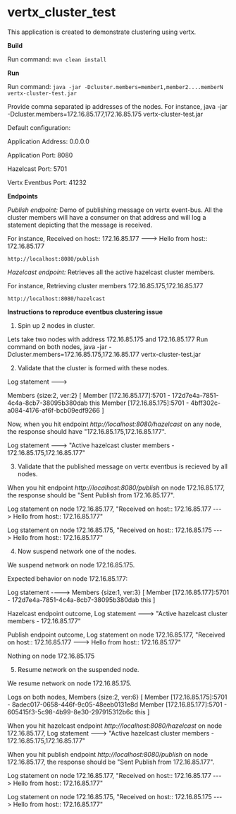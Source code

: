 # vertx_cluster_test

This application is created to demonstrate clustering using vertx.

**Build** 

Run command: `mvn clean install` 

**Run**

Run command: `java -jar -Dcluster.members=member1,member2....memberN  vertx-cluster-test.jar`

Provide comma separated ip addresses of the nodes. 
For instance, java -jar -Dcluster.members=172.16.85.177,172.16.85.175 vertx-cluster-test.jar

Default configuration: 

Application Address: 0.0.0.0

Application Port: 8080

Hazelcast Port: 5701 

Vertx Eventbus Port: 41232


**Endpoints**

_Publish endpoint:_ Demo of publishing message on vertx event-bus. 
All the cluster members will have a consumer on that address and will log a statement depicting that the message is received. 

For instance, 
Received on host:: 172.16.85.177 ---> Hello from host:: 172.16.85.177 

`http://localhost:8080/publish`

_Hazelcast endpoint:_ Retrieves all the active hazelcast cluster members.

For instance, 
Retrieving cluster members 172.16.85.175,172.16.85.177

`http://localhost:8080/hazelcast`


**Instructions to reproduce eventbus clustering issue**
1. Spin up 2 nodes in cluster. 

Lets take two nodes with address 172.16.85.175 and 172.16.85.177
Run command on both nodes, 
java -jar -Dcluster.members=172.16.85.175,172.16.85.177 vertx-cluster-test.jar

2. Validate that the cluster is formed with these nodes.

Log statement --->

Members {size:2, ver:2} [
        Member [172.16.85.177]:5701 - 172d7e4a-7851-4c4a-8cb7-38095b380dab this
        Member [172.16.85.175]:5701 - 4bff302c-a084-4176-af6f-bcb09edf9266
]
 
Now, when you hit endpoint _http://localhost:8080/hazelcast_ on any node, the response should have "172.16.85.175,172.16.85.177".
 
Log statement ---> "Active hazelcast cluster members - 172.16.85.175,172.16.85.177"

3. Validate that the published message on vertx eventbus is recieved by all nodes. 

When you hit endpoint _http://localhost:8080/publish_ on node 172.16.85.177, the response should be "Sent Publish from 172.16.85.177".

Log statement on node 172.16.85.177,
"Received on host:: 172.16.85.177 ---> Hello from host:: 172.16.85.177"

Log statement on node 172.16.85.175,
"Received on host:: 172.16.85.175 ---> Hello from host:: 172.16.85.177"

4. Now suspend network one of the nodes. 

We suspend network on node 172.16.85.175. 

Expected behavior on node 172.16.85.177:

Log statement ----> 
Members {size:1, ver:3} [
        Member [172.16.85.177]:5701 - 172d7e4a-7851-4c4a-8cb7-38095b380dab this
]

Hazelcast endpoint outcome,
Log statement ---> "Active hazelcast cluster members - 172.16.85.177"

Publish endpoint outcome, 
Log statement on node 172.16.85.177,
"Received on host:: 172.16.85.177 ---> Hello from host:: 172.16.85.177"

Nothing on node 172.16.85.175

5. Resume network on the suspended node. 

We resume network on node 172.16.85.175.

Logs on both nodes, 
Members {size:2, ver:6} [
        Member [172.16.85.175]:5701 - 8adec017-0658-446f-9c05-48eeb0131e8d
        Member [172.16.85.177]:5701 - 605415f3-5c98-4b99-8e30-297915312b6c this
]

When you hit hazelcast endpoint _http://localhost:8080/hazelcast_ on node 172.16.85.177, 
Log statement ---> "Active hazelcast cluster members - 172.16.85.175,172.16.85.177"


When you hit publish endpoint _http://localhost:8080/publish_ on node 172.16.85.177, the response should be "Sent Publish from 172.16.85.177".

Log statement on node 172.16.85.177,
"Received on host:: 172.16.85.177 ---> Hello from host:: 172.16.85.177"

Log statement on node 172.16.85.175,
"Received on host:: 172.16.85.175 ---> Hello from host:: 172.16.85.177"

